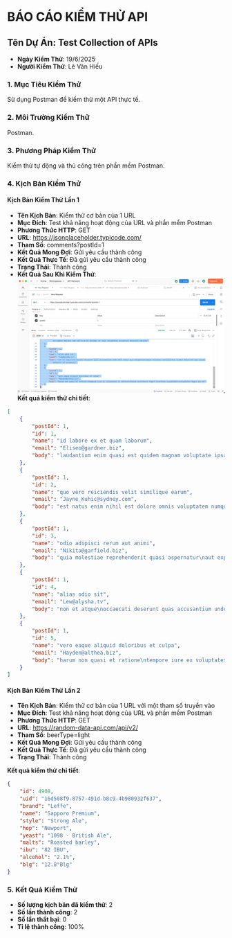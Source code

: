 # BÁO CÁO KIỂM THỬ API

## Tên Dự Án: Test Collection of APIs

- **Ngày Kiểm Thử**: 19/6/2025
- **Người Kiểm Thử**: Lê Văn Hiếu

### 1. Mục Tiêu Kiểm Thử
Sử dụng Postman để kiểm thử một API thực tế.

### 2. Môi Trường Kiểm Thử
Postman.

### 3. Phương Pháp Kiểm Thử
Kiểm thử tự động và thủ công trên phần mềm Postman.

### 4. Kịch Bản Kiểm Thử

#### Kịch Bản Kiểm Thử Lần 1
- **Tên Kịch Bản**: Kiểm thử cơ bản của 1 URL
- **Mục Đích**: Test khả năng hoạt động của URL và phần mềm Postman
- **Phương Thức HTTP**: GET
- **URL**: https://jsonplaceholder.typicode.com/
- **Tham Số**: comments?postId=1
- **Kết Quả Mong Đợi**: Gửi yêu cầu thành công
- **Kết Quả Thực Tế**: Đã gửi yêu cầu thành công
- **Trạng Thái**: Thành công
- **Kết Quả Sau Khi Kiểm Thử**:
     ![Image](https://github.com/VanHieu-dev/Images/blob/main/assets/postman1.png)
**Kết quả kiểm thử chi tiết**:
```json
[
    {
        "postId": 1,
        "id": 1,
        "name": "id labore ex et quam laborum",
        "email": "Eliseo@gardner.biz",
        "body": "laudantium enim quasi est quidem magnam voluptate ipsam eos\ntempora quo necessitatibus\ndolor quam autem quasi\nreiciendis et nam sapiente accusantium"
    },
    {
        "postId": 1,
        "id": 2,
        "name": "quo vero reiciendis velit similique earum",
        "email": "Jayne_Kuhic@sydney.com",
        "body": "est natus enim nihil est dolore omnis voluptatem numquam\net omnis occaecati quod ullam at\nvoluptatem error expedita pariatur\nnihil sint nostrum voluptatem reiciendis et"
    },
    {
        "postId": 1,
        "id": 3,
        "name": "odio adipisci rerum aut animi",
        "email": "Nikita@garfield.biz",
        "body": "quia molestiae reprehenderit quasi aspernatur\naut expedita occaecati aliquam eveniet laudantium\nomnis quibusdam delectus saepe quia accusamus maiores nam est\ncum et ducimus et vero voluptates excepturi deleniti ratione"
    },
    {
        "postId": 1,
        "id": 4,
        "name": "alias odio sit",
        "email": "Lew@alysha.tv",
        "body": "non et atque\noccaecati deserunt quas accusantium unde odit nobis qui voluptatem\nquia voluptas consequuntur itaque dolor\net qui rerum deleniti ut occaecati"
    },
    {
        "postId": 1,
        "id": 5,
        "name": "vero eaque aliquid doloribus et culpa",
        "email": "Hayden@althea.biz",
        "body": "harum non quasi et ratione\ntempore iure ex voluptates in ratione\nharum architecto fugit inventore cupiditate\nvoluptates magni quo et"
    }
]
```
#### Kịch Bản Kiểm Thử Lần 2
- **Tên Kịch Bản**: Kiểm thử cơ bản của 1 URL với một tham số truyền vào
- **Mục Đích**: Test khả năng hoạt động của URL và phần mềm Postman
- **Phương Thức HTTP**: GET
- **URL**: https://random-data-api.com/api/v2/
- **Tham Số**: beerType=light
- **Kết Quả Mong Đợi**: Gửi yêu cầu thành công
- **Kết Quả Thực Tế**: Đã gửi yêu cầu thành công
- **Trạng Thái**: Thành công

**Kết quả kiểm thử chi tiết**:
```json
{
    "id": 4908,
    "uid": "16d508f9-8757-491d-b8c9-4b980932f637",
    "brand": "Leffe",
    "name": "Sapporo Premium",
    "style": "Strong Ale",
    "hop": "Newport",
    "yeast": "1098 - British Ale",
    "malts": "Roasted barley",
    "ibu": "82 IBU",
    "alcohol": "2.1%",
    "blg": "12.8°Blg"
}
```

### 5. Kết Quả Kiểm Thử
- **Số lượng kịch bản đã kiểm thử**: 2
- **Số lần thành công**: 2
- **Số lần thất bại**: 0
- **Tỉ lệ thành công**: 100%
